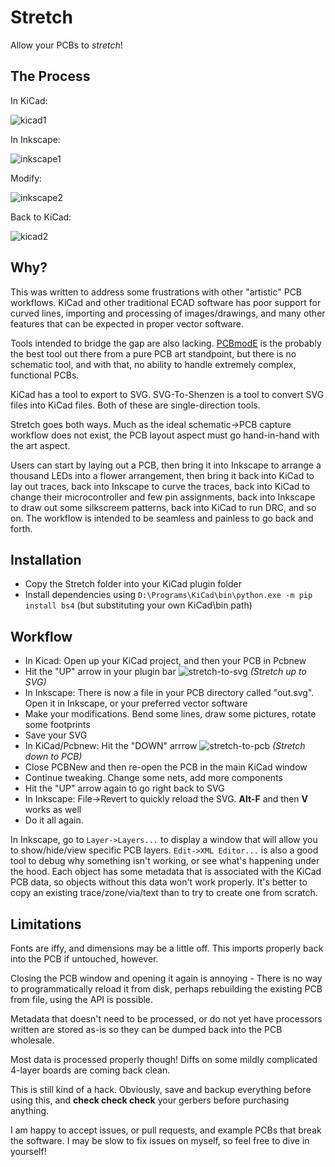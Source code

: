 # Stretch

Allow your PCBs to _stretch_!

## The Process

In KiCad:

![kicad1](docs/1.png)


In Inkscape:


![inkscape1](docs/2.png)


Modify:


![inkscape2](docs/3.png)


Back to KiCad:


![kicad2](docs/4.png)


## Why?

This was written to address some frustrations with other "artistic" PCB workflows.
KiCad and other traditional ECAD software has poor support for curved lines, importing and processing of images/drawings, and many other features that can be expected in proper vector software.


Tools intended to bridge the gap are also lacking. [PCBmodE](https://github.com/boldport/pcbmode) is the probably the best tool out there from a pure PCB art standpoint, but there is no schematic tool, and with that, no ability to handle extremely complex, functional PCBs.

KiCad has a tool to export to SVG. SVG-To-Shenzen is a tool to convert SVG files into KiCad files. Both of these are single-direction tools.

Stretch goes both ways. Much as the ideal schematic->PCB capture workflow does not exist, the PCB layout aspect must go hand-in-hand with the art aspect.

Users can start by laying out a PCB, then bring it into Inkscape to arrange a thousand LEDs into a flower arrangement, then bring it back into KiCad to lay out traces, back into Inkscape to curve the traces, back into KiCad to change their microcontroller and few pin assignments, back into Inkscape to draw out some silkscreem patterns, back into KiCad to run DRC, and so on.
The workflow is intended to be seamless and painless to go back and forth.

## Installation

- Copy the Stretch folder into your KiCad plugin folder
- Install dependencies using `D:\Programs\KiCad\bin\python.exe -m pip install bs4` (but substituting your own KiCad\bin path)


## Workflow

- In Kicad: Open up your KiCad project, and then your PCB in Pcbnew
- Hit the "UP" arrow in your plugin bar ![stretch-to-svg](to_svg.png) *(Stretch up to SVG)*
- In Inkscape: There is now a file in your PCB directory called "out.svg". Open it in Inkscape, or your preferred vector software
- Make your modifications. Bend some lines, draw some pictures, rotate some footprints
- Save your SVG
- In KiCad/Pcbnew: Hit the "DOWN" arrrow ![stretch-to-pcb](to_pcb.png) *(Stretch down to PCB)*
- Close PCBNew and then re-open the PCB in the main KiCad window
- Continue tweaking. Change some nets, add more components
- Hit the "UP" arrow again to go right back to SVG
- In Inkscape: File->Revert to quickly reload the SVG. **Alt-F** and then **V** works as well
- Do it all again.

In Inkscape, go to `Layer->Layers...` to display a window that will allow you to show/hide/view specific PCB layers. `Edit->XML Editor...` is also a good tool to debug why something isn't working, or see what's happening under the hood. Each object has some metadata that is associated with the KiCad PCB data, so objects without this data won't work properly. It's better to copy an existing trace/zone/via/text than to try to create one from scratch.

## Limitations

Fonts are iffy, and dimensions may be a little off. This imports properly back into the PCB if untouched, however.

Closing the PCB window and opening it again is annoying - There is no way to programmatically reload it from disk, perhaps rebuilding the existing PCB from file, using the API is possible.

Metadata that doesn't need to be processed, or do not yet have processors written are stored as-is so they can be dumped back into the PCB wholesale.

Most data is processed properly though! Diffs on some mildly complicated 4-layer boards are coming back clean.

This is still kind of a hack. Obviously, save and backup everything before using this, and **check check check** your gerbers before purchasing anything.


I am happy to accept issues, or pull requests, and example PCBs that break the software. I may be slow to fix issues on myself, so feel free to dive in yourself!